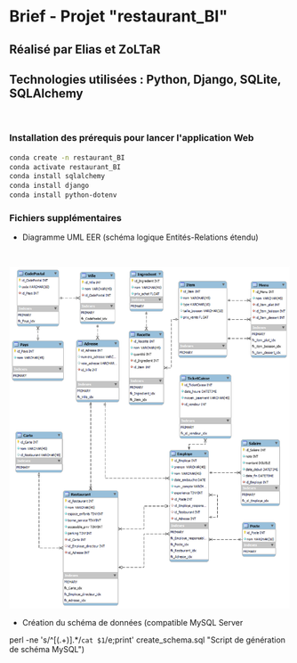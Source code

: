 # Brief - Projet "restaurant_BI"
## Réalisé par Elias et ZoLTaR
## Technologies utilisées : Python, Django, SQLite, SQLAlchemy
<br>

### Installation des prérequis pour lancer l'application Web

```sh
conda create -n restaurant_BI
conda activate restaurant_BI
conda install sqlalchemy
conda install django
conda install python-dotenv
```

### Fichiers supplémentaires

- Diagramme UML EER (schéma logique Entités-Relations étendu)
<br>

![alt text](restaurant_BI_EER.png "EER Model")

- Création du schéma de données (compatible MySQL Server

perl -ne 's/^\[(.+)\].*/`cat $1`/e;print' create_schema.sql "Script de génération de schéma MySQL")